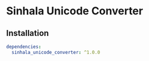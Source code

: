 # Sinhala Unicode Converter

## Installation

```yaml
dependencies:
  sinhala_unicode_converter: ^1.0.0




